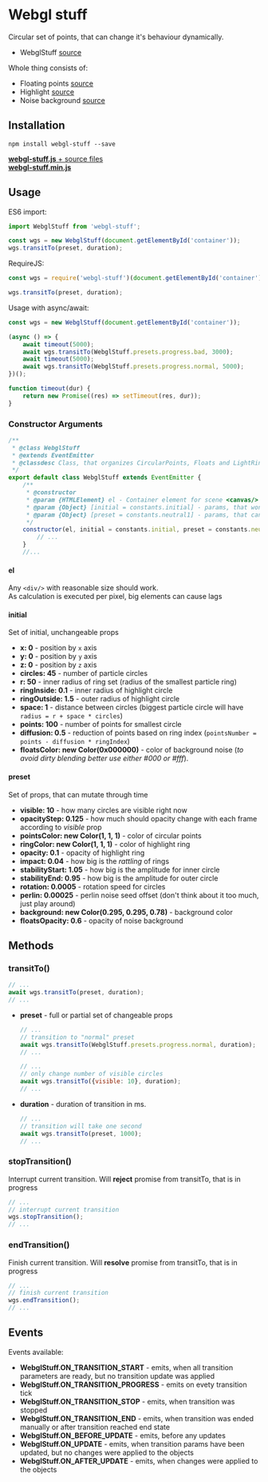# Webgl stuff
Circular set of points, that can change it's behaviour dynamically.
* WebglStuff [source](./src/index.js)  

Whole thing consists of:
* Floating points [source](./src/circularPoints/circularPoints.js)
* Highlight [source](./src/lightRing/lightRing.js)
* Noise background [source](./src/floats/floats.js)


## Installation
```
npm install webgl-stuff --save
```
[**webgl-stuff.js** + source files]()  
[**webgl-stuff.min.js**]()

## Usage
ES6 import:
```javascript
import WebglStuff from 'webgl-stuff';

const wgs = new WebglStuff(document.getElementById('container'));
wgs.transitTo(preset, duration);
```
RequireJS:
```javascript
const wgs = require('webgl-stuff')(document.getElementById('container'));

wgs.transitTo(preset, duration);
```
Usage with async/await:
```javascript
const wgs = new WebglStuff(document.getElementById('container'));

(async () => {
    await timeout(5000);
    await wgs.transitTo(WebglStuff.presets.progress.bad, 3000);
    await timeout(5000);
    await wgs.transitTo(WebglStuff.presets.progress.normal, 5000);
})();

function timeout(dur) {
    return new Promise((res) => setTimeout(res, dur));
}
```

### Constructor Arguments
```javascript
/**
 * @class WebglStuff
 * @extends EventEmitter
 * @classdesc Class, that organizes CircularPoints, Floats and LightRing in one system
 */
export default class WebglStuff extends EventEmitter {
    /**
     * @constructor
     * @param {HTMLElement} el - Container element for scene <canvas/>
     * @param {Object} [initial = constants.initial] - params, that won't change through time
     * @param {Object} [preset = constants.neutral1] - params, that can be changed
     */
    constructor(el, initial = constants.initial, preset = constants.neutral1) {
        // ...
    }
    //...
```

#### **el**
Any `<div/>` with reasonable size should work.  
As calculation is executed per pixel, big elements can cause lags
#### **initial** 
Set of initial, unchangeable props
  * **x: 0** - position by `x` axis
  * **y: 0** - position by `y` axis
  * **z: 0** - position by `z` axis
  * **circles: 45** - number of particle circles
  * **r: 50** - inner radius of ring set (radius of the smallest particle ring)
  * **ringInside: 0.1** - inner radius of highlight circle
  * **ringOutside: 1.5** - outer radius of highlight circle
  * **space: 1** - distance between circles (biggest particle circle will have `radius = r + space * circles`)
  * **points: 100** - number of points for smallest circle
  * **diffusion: 0.5** - reduction of points based on ring index (`pointsNumber = points - diffusion * ringIndex`)
  * **floatsColor: new Color(0x000000)** - color of background noise (*to avoid dirty blending better use either #000 or #fff*).
#### **preset**
Set of props, that can mutate through time
  * **visible: 10** - how many circles are visible right now
  * **opacityStep: 0.125** - how much should opacity change with each frame according to *visible* prop
  * **pointsColor: new Color(1, 1, 1)** - color of circular points
  * **ringColor: new Color(1, 1, 1)** - color of highlight ring
  * **opacity: 0.1** - opacity of highlight ring
  * **impact: 0.04** - how big is the *rattling* of rings
  * **stabilityStart: 1.05** - how big is the amplitude for inner circle
  * **stabilityEnd: 0.95** - how big is the amplitude for outer circle
  * **rotation: 0.0005** - rotation speed for circles 
  * **perlin: 0.00025** - perlin noise seed offset (don't think about it too much, just play around)
  * **background: new Color(0.295, 0.295, 0.78)** - background color
  * **floatsOpacity: 0.6** - opacity of noise background

## Methods
### transitTo()
```javascript
// ...
await wgs.transitTo(preset, duration);
// ...
```
* **preset** - full or partial set of changeable props
  ```javascript
  // ...
  // transition to "normal" preset
  await wgs.transitTo(WebglStuff.presets.progress.normal, duration);
  // ...
  ```
  ```javascript
  // ...
  // only change number of visible circles
  await wgs.transitTo({visible: 10}, duration);
  // ...
  ```
* **duration** - duration of transition in ms.
  ```javascript
  // ...
  // transition will take one second
  await wgs.transitTo(preset, 1000);
  // ...
  ```
### stopTransition()
Interrupt current transition.
Will **reject** promise from transitTo, that is in progress 
```javascript
// ...
// interrupt current transition
wgs.stopTransition();
// ...
```
### endTransition()
Finish current transition.
Will **resolve** promise from transitTo, that is in progress 
```javascript
// ...
// finish current transition
wgs.endTransition();
// ...
```
## Events
Events available:
* **WebglStuff.ON_TRANSITION_START** - emits, when all transition parameters are ready, but no transition update was applied
* **WebglStuff.ON_TRANSITION_PROGRESS** - emits on evety transition tick
* **WebglStuff.ON_TRANSITION_STOP** - emits, when transition was stopped
* **WebglStuff.ON_TRANSITION_END** - emits, when transition was ended manually or after transition reached end state
* **WebglStuff.ON_BEFORE_UPDATE** - emits, before any updates
* **WebglStuff.ON_UPDATE** - emits, when transition params have been updated, but no changes were applied to the objects
* **WebglStuff.ON_AFTER_UPDATE** - emits, when changes were applied to the objects